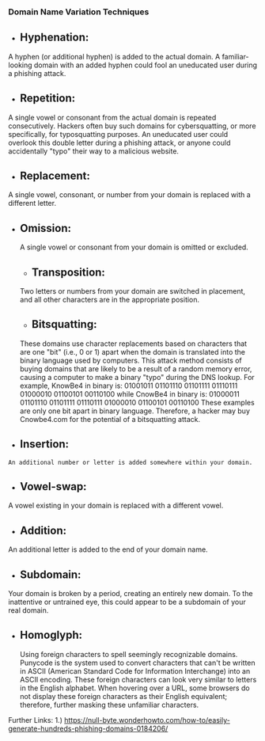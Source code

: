 
 ### Domain Name Variation Techniques
 
  - ## Hyphenation: 
  A hyphen (or additional hyphen) is added to the actual domain.
        A familiar-looking domain with an added hyphen could fool an uneducated user during a phishing attack.
   - ## Repetition: 
   A single vowel or consonant from the actual domain is repeated consecutively.
        Hackers often buy such domains for cybersquatting, or more specifically, for typosquatting purposes. An uneducated user   could overlook this double letter during a phishing attack, or anyone could accidentally "typo" their way to a malicious website.
   
   - ## Replacement:
   A single vowel, consonant, or number from your domain is replaced with a different letter.  
  - ## Omission:
    A single vowel or consonant from your domain is omitted or excluded.
    - ## Transposition:
    Two letters or numbers from your domain are switched in placement, and all other characters are in the appropriate position.
    - ## Bitsquatting: 
    These domains use character replacements based on characters that are one "bit" (i.e., 0 or 1) apart when the domain is translated into the binary language used by computers.
        This attack method consists of buying domains that are likely to be a result of a random memory error, causing a computer to make a binary "typo" during the DNS lookup.
            For example, KnowBe4 in binary is:
            01001011 01101110 01101111 01110111 01000010 01100101 00110100
            while CnowBe4 in binary is: 
            01000011 01101110 01101111 01110111 01000010 01100101 00110100
            These examples are only one bit apart in binary language. Therefore, a hacker may buy Cnowbe4.com for the potential        of a bitsquatting attack.
   - ## Insertion: 
    An additional number or letter is added somewhere within your domain.
   
   - ## Vowel-swap: 
   A vowel existing in your domain is replaced with a different vowel.
    
  - ## Addition: 
  An additional letter is added to the end of your domain name. 
   
  - ## Subdomain:
  Your domain is broken by a period, creating an entirely new domain.
        To the inattentive or untrained eye, this could appear to be a subdomain of your real domain.     

- ## Homoglyph: 
    Using foreign characters to spell seemingly recognizable domains. Punycode is the system used to convert characters that can't be written in ASCII (American Standard Code for Information Interchange) into an ASCII encoding.
        These foreign characters can look very similar to letters in the English alphabet. When hovering over a URL, some browsers do not display these foreign characters as their English equivalent; therefore, further masking these unfamiliar characters.

Further Links:
1.) https://null-byte.wonderhowto.com/how-to/easily-generate-hundreds-phishing-domains-0184206/
